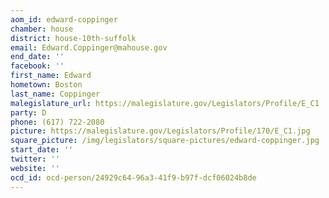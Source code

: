 ```yaml
---
aom_id: edward-coppinger
chamber: house
district: house-10th-suffolk
email: Edward.Coppinger@mahouse.gov
end_date: ''
facebook: ''
first_name: Edward
hometown: Boston
last_name: Coppinger
malegislature_url: https://malegislature.gov/Legislators/Profile/E_C1
party: D
phone: (617) 722-2080
picture: https://malegislature.gov/Legislators/Profile/170/E_C1.jpg
square_picture: /img/legislators/square-pictures/edward-coppinger.jpg
start_date: ''
twitter: ''
website: ''
ocd_id: ocd-person/24929c64-96a3-41f9-b97f-dcf06024b8de
---
```


